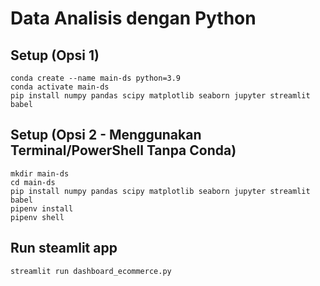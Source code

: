 # Data Analisis dengan Python

## Setup  (Opsi 1)
```
conda create --name main-ds python=3.9
conda activate main-ds
pip install numpy pandas scipy matplotlib seaborn jupyter streamlit babel
```

## Setup (Opsi 2 - Menggunakan Terminal/PowerShell Tanpa Conda)
```
mkdir main-ds
cd main-ds
pip install numpy pandas scipy matplotlib seaborn jupyter streamlit babel
pipenv install
pipenv shell
```

## Run steamlit app
```
streamlit run dashboard_ecommerce.py
```
